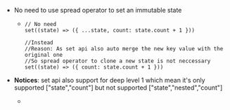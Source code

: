 - No need to use spread operator to set an immutable state
	- ```
	  // No need
	  set((state) => ({ ...state, count: state.count + 1 }))
	  
	  //Instead
	  //Reason: As set api also auto merge the new key value with the original one
	  //So spread operator to clone a new state is not neccessary
	  set((state) => ({ count: state.count + 1 }))
	  ```
- **Notices**: set api also support for deep level 1 which mean it's only supported ["state","count"] but not supported ["state","nested","count"]
	- ```
	  ```
